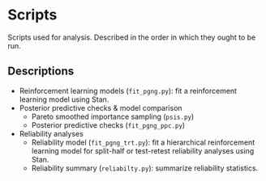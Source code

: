 # Scripts

Scripts used for analysis. Described in the order in which they ought to be run.

## Descriptions

- Reinforcement learning models (`fit_pgng.py`): fit a reinforcement learning model using Stan.
- Posterior predictive checks & model comparison
  - Pareto smoothed importance sampling (`psis.py`)
  - Posterior predictive checks (`fit_pgng_ppc.py`)
- Reliability analyses
    - Reliability model (`fit_pgng_trt.py`): fit a hierarchical reinforcement learning model for split-half or test-retest reliability analyses using Stan.
    - Reliability summary (`reliabilty.py`): summarize reliability statistics.